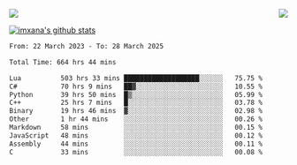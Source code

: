 <p>
  <a href="https://count.getloli.com/"><img src="https://count.getloli.com/get/@xana.readme?theme=moebooru-h"></a>
  <img src="https://weather-icon.journeyad.repl.co/@hangzhou?v=1" align="right">
</p>


<a href="https://github.com/imxana"><img align="center" src="https://github-readme-stats.vercel.app/api?username=imxana&show_icons=true&include_all_commits=true&hide_border=tru&custom_title=imxana%27s%20Github%20Stats" alt="imxana's github stats" /></a> 

<!--START_SECTION:waka-->

```txt
From: 22 March 2023 - To: 28 March 2025

Total Time: 664 hrs 44 mins

Lua          503 hrs 33 mins ███████████████████░░░░░░   75.75 %
C#           70 hrs 9 mins   ██▓░░░░░░░░░░░░░░░░░░░░░░   10.55 %
Python       39 hrs 50 mins  █▒░░░░░░░░░░░░░░░░░░░░░░░   05.99 %
C++          25 hrs 7 mins   █░░░░░░░░░░░░░░░░░░░░░░░░   03.78 %
Binary       19 hrs 46 mins  ▓░░░░░░░░░░░░░░░░░░░░░░░░   02.98 %
Other        1 hr 44 mins    ░░░░░░░░░░░░░░░░░░░░░░░░░   00.26 %
Markdown     58 mins         ░░░░░░░░░░░░░░░░░░░░░░░░░   00.15 %
JavaScript   48 mins         ░░░░░░░░░░░░░░░░░░░░░░░░░   00.12 %
Assembly     44 mins         ░░░░░░░░░░░░░░░░░░░░░░░░░   00.11 %
C            33 mins         ░░░░░░░░░░░░░░░░░░░░░░░░░   00.08 %
```

<!--END_SECTION:waka-->
